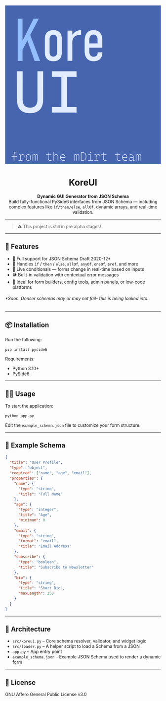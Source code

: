 <p align="center">
  <img src="https://github.com/TheJupiterDev/KoreUI/blob/main/assets/logo.png" alt="KoreUI Logo" height="512" />
</p>

<h1 align="center">KoreUI</h1>

<p align="center">
  <strong>Dynamic GUI Generator from JSON Schema</strong><br />
  Build fully-functional PySide6 interfaces from JSON Schema — including complex features like <code>if/then/else</code>, <code>allOf</code>, dynamic arrays, and real-time validation.
</p>

---

> ⚠️ This project is still in pre alpha stages!

---

## 🚀 Features

- 📄 Full support for JSON Schema Draft 2020-12*
- 🧩 Handles `if` / `then` / `else`, `allOf`, `anyOf`, `oneOf`, `$ref`, and more  
- 🧠 Live conditionals — forms change in real-time based on inputs  
- 🛠️ Built-in validation with contextual error messages  
- 🧪 Ideal for form builders, config tools, admin panels, or low-code platforms  

###### *Soon. Denser schemas may or may not fail- this is being looked into.

---

## 📦 Installation

Run the following:

```pip install pyside6```

Requirements:

- Python 3.10+
- PySide6

---

## 🧑‍💻 Usage

To start the application:

```python app.py```

Edit the `example_schema.json` file to customize your form structure.

---

## 🧪 Example Schema
```json
{
  "title": "User Profile",
  "type": "object",
  "required": ["name", "age", "email"],
  "properties": {
    "name": {
      "type": "string",
      "title": "Full Name"
    },
    "age": {
      "type": "integer",
      "title": "Age",
      "minimum": 0
    },
    "email": {
      "type": "string",
      "format": "email",
      "title": "Email Address"
    },
    "subscribe": {
      "type": "boolean",
      "title": "Subscribe to Newsletter"
    },
    "bio": {
      "type": "string",
      "title": "Short Bio",
      "maxLength": 250
    }
  }
}
```

---

## 🧱 Architecture

- `src/koreui.py` – Core schema resolver, validator, and widget logic
- `src/loader.py` – A helper script to load a Schema from a JSON
- `app.py` – App entry point  
- `example_schema.json` – Example JSON Schema used to render a dynamic form  

---

## 📝 License

GNU Affero General Public License v3.0
